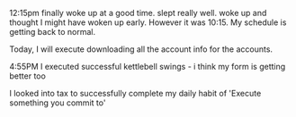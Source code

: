 12:15pm
finally woke up at a good time.  slept really well.  woke up and thought I might have woken up early.  However it was 10:15.  My schedule is getting back to normal.

Today, I will execute downloading all the account info for the accounts. 

4:55PM
I executed successful kettlebell swings - i think my form is getting better too

I looked into tax to successfully complete my daily habit of 'Execute something you commit to'